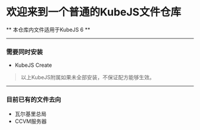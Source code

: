 # 欢迎来到一个普通的KubeJS文件仓库 #
** 本仓库内文件适用于KubeJS 6 **
***
### 需要同时安装 ###
- KubeJS Create
> 以上KubeJS附属如果未全部安装，不保证配方能够生效。
***
### 目前已有的文件去向 ###
- 瓦尔基里总局
- CCVM服务器

